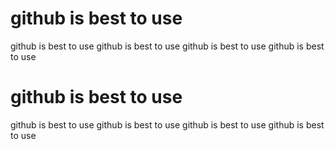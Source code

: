 
# github is best to use
 github is best to use
  github is best to use
   github is best to use
    github is best to use
# github is best to use
 github is best to use
  github is best to use
   github is best to use
    github is best to use
